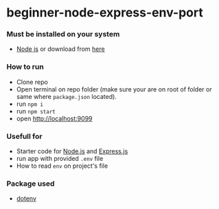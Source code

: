 # beginner-node-express-env-port

### Must be installed on your system

- [Node js](https://nodejs.org/en/) or download from [here](https://nodejs.org/en/)

### How to run

- Clone repo
- Open terminal on repo folder (make sure your are on root of folder or same where `package.json` located).
- run `npm i`
- run `npm start`
- open [http://localhost:9099](http://localhost:9099)

### Usefull for

- Starter code for [Node.js](https://nodejs.org/en/) and [Express.js](https://expressjs.com/)
- run app with provided `.env` file
- How to read `env` on project's file

### Package used

- [dotenv](https://www.npmjs.com/package/dotenv)
